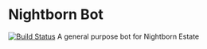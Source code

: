# Nightborn Bot
[![Build Status](https://travis-ci.org/codingJWilliams/Nightborn.svg?branch=master)](https://travis-ci.org/codingJWilliams/Nightborn)
A general purpose bot for Nightborn Estate
